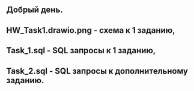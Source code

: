 ## Добрый день.

## HW_Task1.drawio.png - схема к 1 заданию,
## Task_1.sql - SQL запросы к 1 заданию,
## Task_2.sql - SQL запросы к дополнительному заданию.